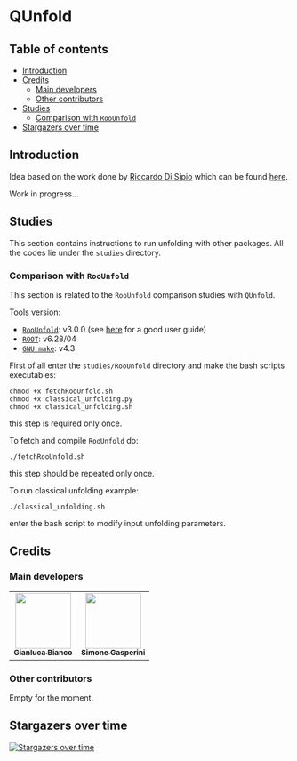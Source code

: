 # QUnfold

## Table of contents

- [Introduction](#introduction)
- [Credits](#credits)
  - [Main developers](#main-developers)
  - [Other contributors](#other-contributors)
- [Studies](#studies)
  - [Comparison with `RooUnfold`](#comparison-with-roounfold)
- [Stargazers over time](#stargazers-over-time)

## Introduction

Idea based on the work done by [Riccardo Di Sipio](https://github.com/rdisipio) which can be found [here](https://github.com/rdisipio/quantum_unfolding).

Work in progress...

## Studies

This section contains instructions to run unfolding with other packages. All the codes lie under the `studies` directory.

### Comparison with `RooUnfold`

This section is related to the `RooUnfold` comparison studies with `QUnfold`. 

Tools version:

- [`RooUnfold`](https://gitlab.cern.ch/RooUnfold/RooUnfold): v3.0.0 (see [here](https://statisticalmethods.web.cern.ch/StatisticalMethods/unfolding/RooUnfold_01-Methods/) for a good user guide)
- [`ROOT`](https://root.cern/releases/release-62804/): v6.28/04
- [`GNU make`](https://www.gnu.org/software/make/): v4.3

First of all enter the `studies/RooUnfold` directory and make the bash scripts executables:

```shell
chmod +x fetchRooUnfold.sh
chmod +x classical_unfolding.py
chmod +x classical_unfolding.sh
```

this step is required only once.

To fetch and compile `RooUnfold` do:

```shell
./fetchRooUnfold.sh
```

this step should be repeated only once.

To run classical unfolding example:

```shell
./classical_unfolding.sh
```

enter the bash script to modify input unfolding parameters.

## Credits

### Main developers

<table>
  <tr>
    <td align="center"><a href="https://justwhit3.github.io/"><img src="https://avatars.githubusercontent.com/u/48323961?v=4" width="100px;" alt=""/><br /><sub><b>Gianluca Bianco</b></sub></a></td>
    <td align="center"><a href="https://github.com/SimoneGasperini"><img src="https://avatars2.githubusercontent.com/u/71086758?s=400&v=4" width="100px;" alt=""/><br /><sub><b>Simone Gasperini</b></sub></a></td>
  </tr>
</table>

### Other contributors

<!-- ALL-CONTRIBUTORS-LIST:START - Do not remove or modify this section -->
<!-- prettier-ignore-start -->
<!-- markdownlint-disable -->

<!-- markdownlint-restore -->
<!-- prettier-ignore-end -->

<!-- ALL-CONTRIBUTORS-LIST:END -->

Empty for the moment.

## Stargazers over time

[![Stargazers over time](https://starchart.cc/JustWhit3/QUnfold.svg)](https://starchart.cc/JustWhit3/QUnfold)